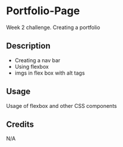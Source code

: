 # Portfolio-Page
Week 2 challenge. Creating a portfolio

## Description

- Creating a nav bar 
- Using flexbox  
- imgs in flex box with alt tags


## Usage

Usage of flexbox and other CSS components

## Credits

N/A